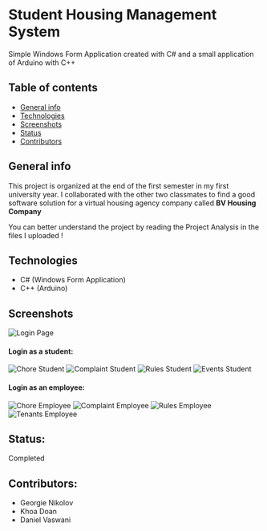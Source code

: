 # Student Housing Management System
Simple Windows Form Application created with C# and a small application of Arduino with C++

## Table of contents
* [General info](#general-info)
* [Technologies](#technologies)
* [Screenshots](#screenshots)
* [Status](#status)
* [Contributors](#contributors)

## General info
This project is organized at the end of the first semester in my first university year. I collaborated with the other two classmates to find a good software solution for a virtual housing agency company called **BV Housing Company**

You can better understand the project by reading the Project Analysis in the files I uploaded !

## Technologies
- C# (Windows Form Application)
- C++ (Arduino)

## Screenshots
![Login Page](https://github.com/DNT-Khoa/Advanced-Project-for-Housing-Agency/blob/master/images/Login%20Page%20Housemate.PNG)

#### Login as a student:


![Chore Student](https://github.com/DNT-Khoa/Advanced-Project-for-Housing-Agency/blob/master/images/Chore%20Student.PNG)
![Complaint Student](https://github.com/DNT-Khoa/Advanced-Project-for-Housing-Agency/blob/master/images/Complain%20Student.PNG)
![Rules Student](https://github.com/DNT-Khoa/Advanced-Project-for-Housing-Agency/blob/master/images/Rule%20Student.PNG)
![Events Student](https://github.com/DNT-Khoa/Advanced-Project-for-Housing-Agency/blob/master/images/Events%20Student.PNG)


#### Login as an employee:


![Chore Employee](https://github.com/DNT-Khoa/Advanced-Project-for-Housing-Agency/blob/master/images/Chore%20Employee.PNG)
![Complaint Employee](https://github.com/DNT-Khoa/Advanced-Project-for-Housing-Agency/blob/master/images/Complaints%20Employee.PNG)
![Rules Employee](https://github.com/DNT-Khoa/Advanced-Project-for-Housing-Agency/blob/master/images/Rules%20Employee.PNG)
![Tenants Employee](https://github.com/DNT-Khoa/Advanced-Project-for-Housing-Agency/blob/master/images/Tenant%20Employee.PNG)

## Status: 
Completed

## Contributors:
- Georgie Nikolov
- Khoa Doan
- Daniel Vaswani
